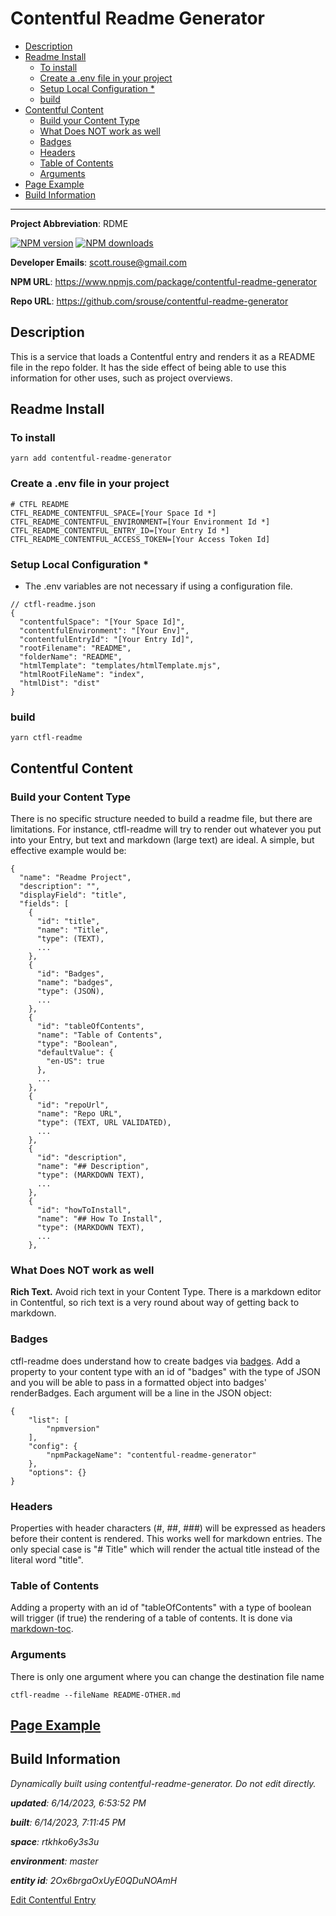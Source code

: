 # Contentful Readme Generator
<!-- 
  Do not edit directly, built using contentful-readme-generator.
  Content details in Build Information below.
-->

- [Description](#description)
- [Readme Install](#readme-install)
  * [To install](#to-install)
  * [Create a .env file in your project](#create-a-env-file-in-your-project)
  * [Setup Local Configuration *](#setup-local-configuration-)
  * [build](#build)
- [Contentful Content](#contentful-content)
  * [Build your Content Type](#build-your-content-type)
  * [What Does NOT work as well](#what-does-not-work-as-well)
  * [Badges](#badges)
  * [Headers](#headers)
  * [Table of Contents](#table-of-contents)
  * [Arguments](#arguments)
- [Page Example](#page-example)
- [Build Information](#build-information)

---


__Project Abbreviation__: RDME

<span class="badge-npmversion"><a href="https://npmjs.org/package/contentful-readme-generator" title="View this project on NPM"><img src="https://img.shields.io/npm/v/contentful-readme-generator.svg" alt="NPM version" /></a></span>
<span class="badge-npmdownloads"><a href="https://npmjs.org/package/contentful-readme-generator" title="View this project on NPM"><img src="https://img.shields.io/npm/dm/contentful-readme-generator.svg" alt="NPM downloads" /></a></span>

__Developer Emails__: scott.rouse@gmail.com

__NPM URL__: https://www.npmjs.com/package/contentful-readme-generator

__Repo URL__: https://github.com/srouse/contentful-readme-generator

## Description

This is a service that loads a Contentful entry and renders it as a README file in the repo folder. It has the side effect of being able to use this information for other uses, such as project overviews.

## Readme Install
### To install

```
yarn add contentful-readme-generator
```

### Create a .env file in your project

```
# CTFL README
CTFL_README_CONTENTFUL_SPACE=[Your Space Id *]
CTFL_README_CONTENTFUL_ENVIRONMENT=[Your Environment Id *]
CTFL_README_CONTENTFUL_ENTRY_ID=[Your Entry Id *]
CTFL_README_CONTENTFUL_ACCESS_TOKEN=[Your Access Token Id]
```

### Setup Local Configuration *
* The .env variables are not necessary if using a configuration file.

```
// ctfl-readme.json
{
  "contentfulSpace": "[Your Space Id]",
  "contentfulEnvironment": "[Your Env]",
  "contentfulEntryId": "[Your Entry Id]",
  "rootFilename": "README",
  "folderName": "README",
  "htmlTemplate": "templates/htmlTemplate.mjs",
  "htmlRootFileName": "index",
  "htmlDist": "dist"
}
```

### build

```
yarn ctfl-readme
```


## Contentful Content
### Build your Content Type
There is no specific structure needed to build a readme file, but there are limitations. For instance, ctfl-readme will try to render out whatever you put into your Entry, but text and markdown (large text) are ideal. A simple, but effective example would be:

```
{
  "name": "Readme Project",
  "description": "",
  "displayField": "title",
  "fields": [
    {
      "id": "title",
      "name": "Title",
      "type": (TEXT),
      ...
    },
    {
      "id": "Badges",
      "name": "badges",
      "type": (JSON),
      ...
    },
    {
      "id": "tableOfContents",
      "name": "Table of Contents",
      "type": "Boolean",
      "defaultValue": {
        "en-US": true
      },
      ...
    },
    {
      "id": "repoUrl",
      "name": "Repo URL",
      "type": (TEXT, URL VALIDATED),
      ...
    },
    {
      "id": "description",
      "name": "## Description",
      "type": (MARKDOWN TEXT),
      ...
    },
    {
      "id": "howToInstall",
      "name": "## How To Install",
      "type": (MARKDOWN TEXT),
      ...
    },

```

### What Does NOT work as well

__Rich Text.__ Avoid rich text in your Content Type. There is a markdown editor in Contentful, so rich text is a very round about way of getting back to markdown.

### Badges

ctfl-readme does understand how to create badges via [badges](https://www.npmjs.com/package/badges). Add a property to your content type with an id of "badges" with the type of JSON and you will be able to pass in a formatted object into badges' renderBadges. Each argument will be a line in the JSON object:

```
{
    "list": [
        "npmversion"
    ],
    "config": {
        "npmPackageName": "contentful-readme-generator"
    },
    "options": {}
}
```

### Headers

Properties with header characters (#, ##, ###) will be expressed as headers before their content is rendered. This works well for markdown entries. The only special case is "# Title" which will render the actual title instead of the literal word "title".

### Table of Contents

Adding a property with an id of "tableOfContents" with a type of boolean will trigger (if true) the rendering of a table of contents. It is done via [markdown-toc](https://www.npmjs.com/package/markdown-toc).

### Arguments

There is only one argument where you can change the destination file name

```
ctfl-readme --fileName README-OTHER.md
```

## [Page Example](./dist-readme/page-example.md)

## Build Information

*Dynamically built using contentful-readme-generator. Do not edit directly.*

*__updated__: 6/14/2023, 6:53:52 PM*

*__built__: 6/14/2023, 7:11:45 PM*

*__space__: rtkhko6y3s3u*

*__environment__: master*

*__entity id__: 2Ox6brgaOxUyE0QDuNOAmH*

[Edit Contentful Entry](https://app.contentful.com/spaces/rtkhko6y3s3u/environments/master/entries/2Ox6brgaOxUyE0QDuNOAmH)